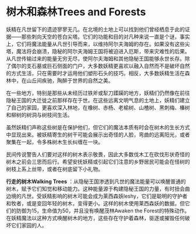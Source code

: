 # 树木和森林Trees and Forests

妖精在凡世留下的遗迹寥寥无几。在北境的土地上可以找到他们曾经栖息于此的证据——那些刺向天空的苍白尖塔。它们的功能和目的对凡种来说一直是个谜，事实上，它们将魔法能量从凡世引导而来，以维持阿尔夫海姆的存在。如果没有这些尖塔，魔法将会崩溃，隐秘的阿尔夫海姆王国将被迫进入厄斯，带来灾难性的后果。从凡世传输过来的能量无穷无尽，使阿尔夫海姆和其他隐秘王国能够永世长存。除了偶尔的支石墓或巨石侧面的门户，大多数妖精更喜欢以融入自然而不是破坏自然的方式生活，只在需要时才运用他们塑形石头的技巧。相反，大多数妖精生活在森林中，在山丘间疾驰，陶醉于世界的自然之美。  

在一些地方，特别是那些从未经历过铁斧或犁刀蹂躏的地方，妖精们仍然像在前往隐秘王国的大迁徙之前那样存在于世。在这些远离文明气息的土地上，妖精们建立了自己的家园，更喜欢深入林地，在橡树、赤杨、老榆树、山楂树、黑刺梅、榛树和柳树的树洞与树枝间生活。  

虽然妖精们声称这些树是在保护他们，但它们的魔法本质有时会在树木的生长方式中显现出来。被妖精寄生的树干可能会展示出奇怪的人脸，弯曲的远离阳光，或者聚集在一起，令多株树木生长纠缠在一块。

民间传说警告人们要对这样的树木表示敬畏，因此大多数伐木工在砍伐形状奇怪的树木之前会三思而后行。希望安抚妖精或引起它们注意的乡野居民可能会在怪树的树枝上系上丝带，或者在树底留下小礼物。  

**行走的树木Walking Trees**
：从隐秘王国渗透到凡世的魔法能量可以唤醒普通的树木，赋予它们知觉和移动能力。这种能量源于构建隐秘王国的力量，有时扭会曲边境的凡世。受妖精影响的树木可能会成为莱西森妖leshy，它们是聪明的守护者和牧者，或是变回年轻的树木，变得更小。这样的树木使用莱西森妖的数据，但它们的防御为15，生命值为50，并且没有唤醒茂林Awaken
the
Forest的特殊动作。在妖精魔法以这种方式唤醒树木的地方，这些存在守护着森林，驱逐或摧毁任何破坏它们家园的人。
